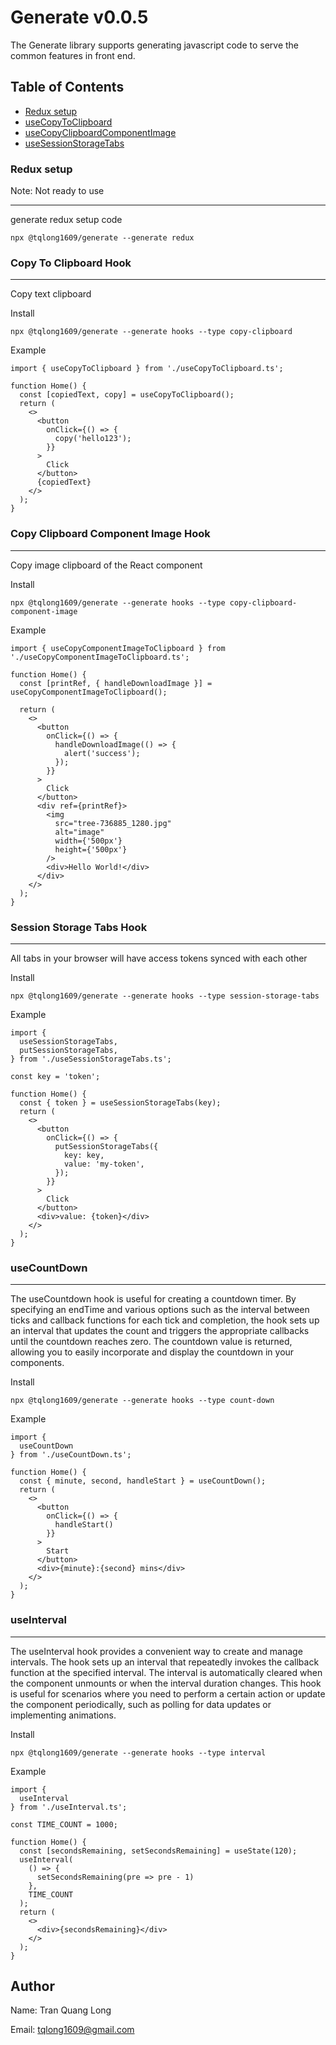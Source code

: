 # Generate v0.0.5

The Generate library supports generating javascript code to serve the common features in front end.

## Table of Contents

- [Redux setup](#redux-setup)
- [useCopyToClipboard](#copy-to-clipboard-hook)
- [useCopyClipboardComponentImage](#copy-clipboard-component-image-hook)
- [useSessionStorageTabs](#session-storage-tabs-hook)

### Redux setup

Note: Not ready to use

---

generate redux setup code

```
npx @tqlong1609/generate --generate redux
```

### Copy To Clipboard Hook

---

Copy text clipboard

Install

```
npx @tqlong1609/generate --generate hooks --type copy-clipboard
```

Example

```
import { useCopyToClipboard } from './useCopyToClipboard.ts';

function Home() {
  const [copiedText, copy] = useCopyToClipboard();
  return (
    <>
      <button
        onClick={() => {
          copy('hello123');
        }}
      >
        Click
      </button>
      {copiedText}
    </>
  );
}

```

### Copy Clipboard Component Image Hook

---

Copy image clipboard of the React component

Install

```
npx @tqlong1609/generate --generate hooks --type copy-clipboard-component-image
```

Example

```
import { useCopyComponentImageToClipboard } from './useCopyComponentImageToClipboard.ts';

function Home() {
  const [printRef, { handleDownloadImage }] = useCopyComponentImageToClipboard();

  return (
    <>
      <button
        onClick={() => {
          handleDownloadImage(() => {
            alert('success');
          });
        }}
      >
        Click
      </button>
      <div ref={printRef}>
        <img
          src="tree-736885_1280.jpg"
          alt="image"
          width={'500px'}
          height={'500px'}
        />
        <div>Hello World!</div>
      </div>
    </>
  );
}
```

### Session Storage Tabs Hook

---

All tabs in your browser will have access tokens synced with each other

Install

```
npx @tqlong1609/generate --generate hooks --type session-storage-tabs
```

Example

```
import {
  useSessionStorageTabs,
  putSessionStorageTabs,
} from './useSessionStorageTabs.ts';

const key = 'token';

function Home() {
  const { token } = useSessionStorageTabs(key);
  return (
    <>
      <button
        onClick={() => {
          putSessionStorageTabs({
            key: key,
            value: 'my-token',
          });
        }}
      >
        Click
      </button>
      <div>value: {token}</div>
    </>
  );
}
```

### useCountDown

---

The useCountdown hook is useful for creating a countdown timer. By specifying an endTime and various options such as the interval between ticks and callback functions for each tick and completion, the hook sets up an interval that updates the count and triggers the appropriate callbacks until the countdown reaches zero. The countdown value is returned, allowing you to easily incorporate and display the countdown in your components.

Install

```
npx @tqlong1609/generate --generate hooks --type count-down
```

Example

```
import {
  useCountDown
} from './useCountDown.ts';

function Home() {
  const { minute, second, handleStart } = useCountDown();
  return (
    <>
      <button
        onClick={() => {
          handleStart()
        }}
      >
        Start
      </button>
      <div>{minute}:{second} mins</div>
    </>
  );
}
```

### useInterval

---

The useInterval hook provides a convenient way to create and manage intervals. The hook sets up an interval that repeatedly invokes the callback function at the specified interval. The interval is automatically cleared when the component unmounts or when the interval duration changes. This hook is useful for scenarios where you need to perform a certain action or update the component periodically, such as polling for data updates or implementing animations.

Install

```
npx @tqlong1609/generate --generate hooks --type interval
```

Example

```
import {
  useInterval
} from './useInterval.ts';

const TIME_COUNT = 1000;

function Home() {
  const [secondsRemaining, setSecondsRemaining] = useState(120);
  useInterval(
    () => {
      setSecondsRemaining(pre => pre - 1)
    },
    TIME_COUNT
  );
  return (
    <>
      <div>{secondsRemaining}</div>
    </>
  );
}
```

## Author

Name: Tran Quang Long

Email: tqlong1609@gmail.com
